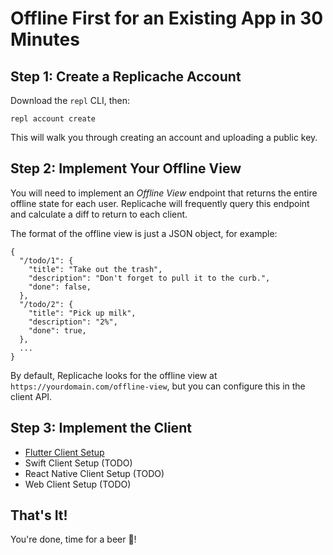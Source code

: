 # Offline First for an Existing App in 30 Minutes

## Step 1: Create a Replicache Account

Download the `repl` CLI, then:

```
repl account create
```

This will walk you through creating an account and uploading a public key.

## Step 2: Implement Your Offline View

You will need to implement an *Offline View* endpoint  that returns the entire offline state for each user. Replicache will frequently query this endpoint and calculate a diff to return to each client.

The format of the offline view is just a JSON object, for example:

```
{
  "/todo/1": {
    "title": "Take out the trash",
    "description": "Don't forget to pull it to the curb.",
    "done": false,
  },
  "/todo/2": {
    "title": "Pick up milk",
    "description": "2%",
    "done": true,
  },
  ...
}
```

By default, Replicache looks for the offline view at `https://yourdomain.com/offline-view`, but you can
configure this in the client API.

## Step 3: Implement the Client

* [Flutter Client Setup](flutter-setup.md)
* Swift Client Setup (TODO)
* React Native Client Setup (TODO)
* Web Client Setup (TODO)

## That's It!

You're done, time for a beer 🍻!
